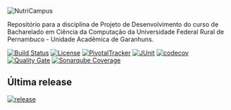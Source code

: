 ![NutriCampus](https://github.com/ddefb/NutriCampus/blob/master/logo.png)

Repositório para a disciplina de Projeto de Desenvolvimento do curso de Bacharelado em Ciência da Computação da Universidade Federal Rural de Pernambuco - Unidade Acadêmica de Garanhuns.

[![Build Status](https://travis-ci.org/NutriCampus/NutriCampus.svg?branch=master)](https://travis-ci.org/NutriCampus/NutriCampus)
[![License](https://img.shields.io/badge/license-MIT-blue.svg)](https://github.com/NutriCampus/NutriCampus/blob/master/LICENSE)
[![PivotalTracker](https://img.shields.io/badge/Pivotal%20Tracker-userstories-orange.svg)](https://www.pivotaltracker.com/n/projects/2025941)
[![JUnit](https://img.shields.io/badge/tests-status-yellow.svg?style=flat)](https://NutriCampus.github.io/NutriCampusUnitTestReport)
[![codecov](https://codecov.io/gh/NutriCampus/NutriCampus/branch/master/graph/badge.svg)](https://codecov.io/gh/NutriCampus/NutriCampus)
[![Quality Gate](https://sonarcloud.io/api/badges/gate?key=com.nutricampus.app)](https://sonarcloud.io/dashboard/index/com.nutricampus.app)
[![Sonarqube Coverage](https://sonarcloud.io/api/badges/measure?key=com.nutricampus.app&metric=coverage)](https://sonarcloud.io/component_measures/domain/Coverage?id=com.nutricampus.app)

## Última release

[![release](https://img.shields.io/github/release/tony19/x-user-dropdown.svg)](https://github.com/NutriCampus/NutriCampus/releases/latest)
